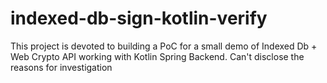 # indexed-db-sign-kotlin-verify
This project is devoted to building a PoC for a small demo of Indexed Db + Web Crypto API working with Kotlin Spring Backend. Can't disclose the reasons for investigation
